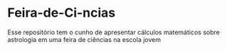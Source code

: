 # Feira-de-Ci-ncias
Esse repositório tem o cunho de apresentar cálculos matemáticos sobre astrologia em uma feira de ciências na escola jovem
